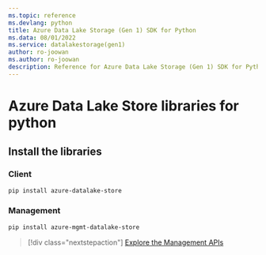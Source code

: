 ```yaml
---
ms.topic: reference
ms.devlang: python
title: Azure Data Lake Storage (Gen 1) SDK for Python
ms.data: 08/01/2022
ms.service: datalakestorage(gen1)
author: ro-joowan
ms.author: ro-joowan
description: Reference for Azure Data Lake Storage (Gen 1) SDK for Python
---
```

# Azure Data Lake Store libraries for python

## Install the libraries
### Client

```bash
pip install azure-datalake-store
```

### Management

```bash
pip install azure-mgmt-datalake-store
```
> [!div class="nextstepaction"]
> [Explore the Management APIs](/python/api/overview/azure/datalakestore/management)